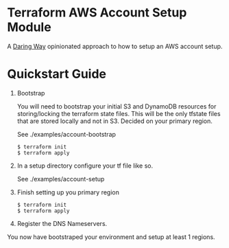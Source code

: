 # Terraform AWS Account Setup Module
A [Daring Way](https://www/daringway.com/) opinionated approach to how to setup an AWS account setup.

# Quickstart Guide

1) Bootstrap

    You will need to bootstrap your initial S3 and DynamoDB resources for storing/locking the terraform state files.
    This will be the only tfstate files that are stored locally and not in S3.
    Decided on your primary region.
    
   See ./examples/account-bootstrap
    
    ```hcl-terraform
    $ terraform init
    $ terraform apply
    ```

2)
    In a setup directory configure your tf file like so.
    
   See ./examples/account-setup

3) Finish setting up you primary region
    
    ```hcl-terraform
    $ terraform init
    $ terraform apply
    ```

4) Register the DNS Nameservers.

You now have bootstraped your environment and setup at least 1 regions.  

